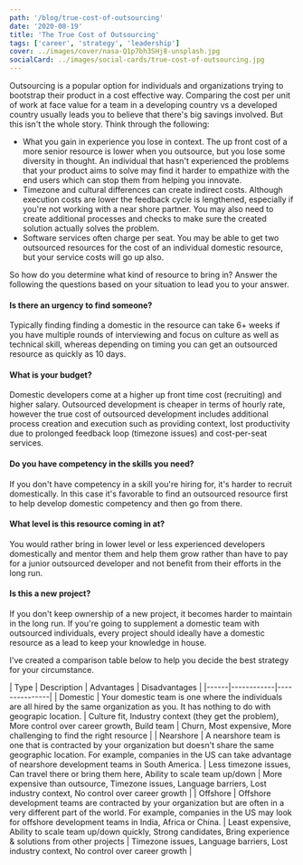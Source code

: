 ```yaml
---
path: '/blog/true-cost-of-outsourcing'
date: '2020-08-19'
title: 'The True Cost of Outsourcing'
tags: ['career', 'strategy', 'leadership']
cover: ../images/cover/nasa-Q1p7bh3SHj8-unsplash.jpg
socialCard: ../images/social-cards/true-cost-of-outsourcing.jpg
---
```


Outsourcing is a popular option for individuals and organizations trying to bootstrap their product in a cost effective way. Comparing the cost per unit of work at face value for a team in a developing country vs a developed country usually leads you to believe that there's big savings involved. But this isn't the whole story. Think through the following:

* What you gain in experience you lose in context. The up front cost of a more senior resource is lower when you outsource, but you lose some diversity in thought. An individual that hasn't experienced the problems that your product aims to solve may find it harder to empathize with the end users which can stop them from helping you innovate.
* Timezone and cultural differences can create indirect costs. Although execution costs are lower the feedback cycle is lengthened, especially if you're not working with a near shore partner. You may also need to create additional processes and checks to make sure the created solution actually solves the problem.
* Software services often charge per seat. You may be able to get two outsourced resources for the cost of an individual domestic resource, but your service costs will go up also.

So how do you determine what kind of resource to bring in? Answer the following the questions based on your situation to lead you to your answer.

#### Is there an urgency to find someone?

Typically finding finding a domestic in the resource can take 6+ weeks if you have multiple rounds of interviewing and focus on culture as well as technical skill, whereas depending on timing you can get an outsourced resource as quickly as 10 days.

#### What is your budget?

Domestic developers come at a higher up front time cost (recruiting) and higher salary. Outsourced development is cheaper in terms of hourly rate, however the true cost of outsourced development includes additional process creation and execution such as providing context, lost productivity due to prolonged feedback loop (timezone issues) and cost-per-seat services.

#### Do you have competency in the skills you need?

If you don't have competency in a skill you're hiring for, it's harder to recruit domestically. In this case it's favorable to find an outsourced resource first to help develop domestic competency and then go from there.

#### What level is this resource coming in at?

You would rather bring in lower level or less experienced developers domestically and mentor them and help them grow rather than have to pay for a junior outsourced developer and not benefit from their efforts in the long run.

#### Is this a new project?

If you don't keep ownership of a new project, it becomes harder to maintain in the long run. If you're going to supplement a domestic team with outsourced individuals, every project should ideally have a domestic resource as a lead to keep your knowledge in house.

I've created a comparison table below to help you decide the best strategy for your circumstance.

| Type | Description | Advantages | Disadvantages |
|------|------------|---------------|
| Domestic | Your domestic team is one where the individuals are all hired by the same organization as you. It has nothing to do with geograpic location. | Culture fit, Industry context (they get the problem), More control over career growth, Build team | Churn, Most expensive, More challenging to find the right resource |
| Nearshore | A nearshore team is one that is contracted by your organization but doesn't share the same geographic location. For example, companies in the US can take advantage of nearshore development teams in South America. | Less timezone issues, Can travel there or bring them here, Ability to scale team up/down | More expensive than outsource, Timezone issues, Language barriers, Lost industry context, No control over career growth |
| Offshore | Offshore development teams are contracted by your organization but are often in a very different part of the world. For example, companies in the US may look for offshore development teams in India, Africa or China. | Least expensive, Ability to scale team up/down quickly, Strong candidates, Bring experience & solutions from other projects | Timezone issues, Language barriers, Lost industry context, No control over career growth |